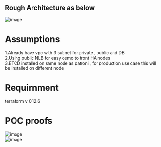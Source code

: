## Rough Architecture as below   


![image](https://user-images.githubusercontent.com/38589884/152114567-24246b93-45cd-4e3e-afc7-ff4f24b6fe85.png)  

# Assumptions  
1.Already have vpc with 3 subnet for private , public and DB  
2.Using public NLB for easy demo to front HA nodes  
3.ETCD installed on same node as patroni , for production use case this will be installed on different node  

# Requirnment  
terraform v 0.12.6  

# POC proofs  
![image](https://user-images.githubusercontent.com/38589884/152117602-99a04e0d-a1bf-452d-b4d0-c2529136cbdf.png)    
![image](https://user-images.githubusercontent.com/38589884/152115191-ccfda95a-ebbb-43d6-bbd1-73660cf52016.png)  

